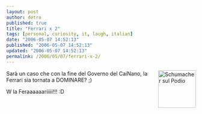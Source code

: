 ```yaml
---
layout: post
author: detro
published: true
title: "Ferrari x 2"
tags: [personal, curiosity, it, laugh, italian]
date: "2006-05-07 14:52:13"
published: "2006-05-07 14:52:13"
updated: "2006-05-07 14:52:13"
permalink: /2006/05/07/ferrari-x-2/
---
```


<img src="http://www.quotidianiespresso.it/gazzettareggio/quotidiano/specialeformula1/formula1_26032001/nte01_01.jpg" alt="Schumacher sul Podio" align="right" width="100" />
Sarà un caso che con la fine del Governo del CaiNano, la Ferrari sia tornata a DOMINARE? ;)



W la Feraaaaaariiiii!!! :D
